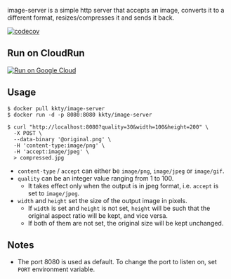 image-server is a simple http server that accepts an image, converts it to a different format, resizes/compresses it and sends it back.

[![codecov](https://codecov.io/gh/kkty/image-server/branch/master/graph/badge.svg)](https://codecov.io/gh/kkty/image-server)

## Run on CloudRun

[![Run on Google Cloud](https://storage.googleapis.com/cloudrun/button.svg)](https://console.cloud.google.com/cloudshell/editor?shellonly=true&cloudshell_image=gcr.io/cloudrun/button&cloudshell_git_repo=https://github.com/kkty/image-server)

## Usage

```console
$ docker pull kkty/image-server
$ docker run -d -p 8080:8080 kkty/image-server
```

```console
$ curl "http://localhost:8080?quality=30&width=100&height=200" \
  -X POST \
  --data-binary '@original.png' \
  -H 'content-type:image/png' \
  -H 'accept:image/jpeg' \
  > compressed.jpg
```

- `content-type` / `accept` can either be `image/png`, `image/jpeg` or `image/gif`.
- `quality` can be an integer value ranging from 1 to 100.
  - It takes effect only when the output is in jpeg format, i.e. `accept` is set to `image/jpeg`.
- `width` and `height` set the size of the output image in pixels.
  - If `width` is set and `height` is not set, `height` will be such that the original aspect ratio will be kept, and vice versa.
  - If both of them are not set, the original size will be kept unchanged.

## Notes

- The port 8080 is used as default. To change the port to listen on, set `PORT` environment variable.
